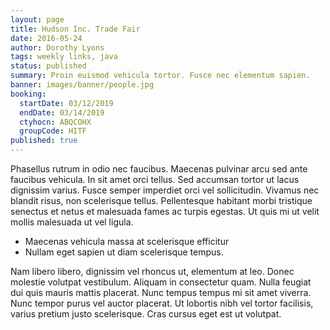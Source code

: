 ```yaml
---
layout: page
title: Hudson Inc. Trade Fair
date: 2016-05-24
author: Dorothy Lyons
tags: weekly links, java
status: published
summary: Proin euismod vehicula tortor. Fusce nec elementum sapien.
banner: images/banner/people.jpg
booking:
  startDate: 03/12/2019
  endDate: 03/14/2019
  ctyhocn: ABQCOHX
  groupCode: HITF
published: true
---
```

Phasellus rutrum in odio nec faucibus. Maecenas pulvinar arcu sed ante faucibus vehicula. In sit amet orci tellus. Sed accumsan tortor ut lacus dignissim varius. Fusce semper imperdiet orci vel sollicitudin. Vivamus nec blandit risus, non scelerisque tellus. Pellentesque habitant morbi tristique senectus et netus et malesuada fames ac turpis egestas. Ut quis mi ut velit mollis malesuada ut vel ligula.

* Maecenas vehicula massa at scelerisque efficitur
* Nullam eget sapien ut diam scelerisque tempus.

Nam libero libero, dignissim vel rhoncus ut, elementum at leo. Donec molestie volutpat vestibulum. Aliquam in consectetur quam. Nulla feugiat dui quis mauris mattis placerat. Nunc tempus tempus mi sit amet viverra. Nunc tempor purus vel auctor placerat. Ut lobortis nibh vel tortor facilisis, varius pretium justo scelerisque. Cras cursus eget est ut volutpat.
